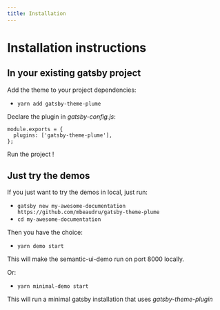 ```yaml
---
title: Installation
---
```


# Installation instructions

## In your existing gatsby project

Add the theme to your project dependencies:

- `yarn add gatsby-theme-plume`

Declare the plugin in _gatsby-config.js_:

```
module.exports = {
  plugins: ['gatsby-theme-plume'],
};
```

Run the project !

## Just try the demos

If you just want to try the demos in local, just run:

- `gatsby new my-awesome-documentation https://github.com/mbeaudru/gatsby-theme-plume`
- `cd my-awesome-documentation`

Then you have the choice:

- `yarn demo start`

This will make the semantic-ui-demo run on port 8000 locally.

Or:

- `yarn minimal-demo start`

This will run a minimal gatsby installation that uses _gatsby-theme-plugin_
